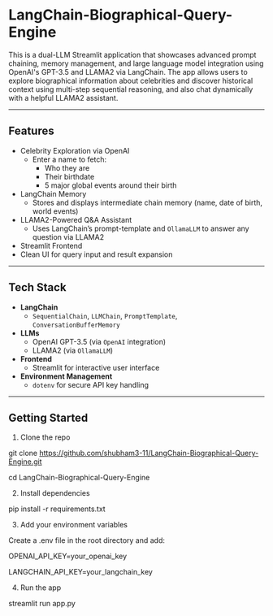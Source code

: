 # LangChain-Biographical-Query-Engine
This is a dual-LLM Streamlit application that showcases advanced prompt chaining, memory management, and large language model integration using OpenAI's GPT-3.5 and LLAMA2 via LangChain. The app allows users to explore biographical information about celebrities and discover historical context using multi-step sequential reasoning, and also chat dynamically with a helpful LLAMA2 assistant.

---

## Features

- Celebrity Exploration via OpenAI
  - Enter a name to fetch:
    - Who they are
    - Their birthdate
    - 5 major global events around their birth
- LangChain Memory
  - Stores and displays intermediate chain memory (name, date of birth, world events)
- LLAMA2-Powered Q&A Assistant
  - Uses LangChain’s prompt-template and `OllamaLLM` to answer any question via LLAMA2
-  Streamlit Frontend
  - Clean UI for query input and result expansion

---

## Tech Stack

- **LangChain**
  - `SequentialChain`, `LLMChain`, `PromptTemplate`, `ConversationBufferMemory`
- **LLMs**
  - OpenAI GPT-3.5 (via `OpenAI` integration)
  - LLAMA2 (via `OllamaLLM`)
- **Frontend**
  - Streamlit for interactive user interface
- **Environment Management**
  - `dotenv` for secure API key handling

---

##  Getting Started

1. Clone the repo

git clone https://github.com/shubham3-11/LangChain-Biographical-Query-Engine.git

cd LangChain-Biographical-Query-Engine

2. Install dependencies

pip install -r requirements.txt

3. Add your environment variables

Create a .env file in the root directory and add:

OPENAI_API_KEY=your_openai_key

LANGCHAIN_API_KEY=your_langchain_key

4. Run the app

streamlit run app.py
